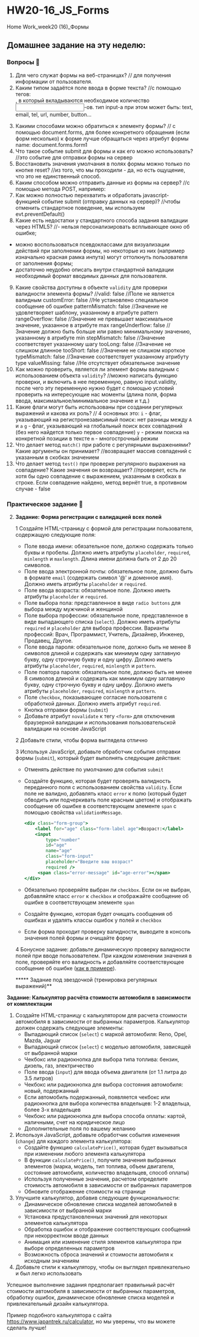 # HW20-16_JS_Forms
Home Work_week20 (16)_Формы

## Домашнее задание на эту неделю:

### Вопросы 💎

1. Для чего служат формы на веб-страницах? 
// для получения информации от пользователя.
2. Каким типом задаётся поле ввода в форме текста?
//с помощью тегов: <form>, в который вкладываются необходимое количество <input>-ов.
тип input-a при этом может быть: text, email, tel, url, number, button...
3. Какими способами можно обратиться к элементу формы?
// с помощью document.forms, для более конкретного обращения (если форм несколько) к форме лучше обращаться через атрибут формы name: document.forms.form1
4. Что такое событие submit для формы и как его можно использовать?
//это событие для отправки формы на сервер
5. Восстановить значения умолчания в полях формы можно только по кнопке reset?
//из того, что мы проходили - да, но есть ощущение, что это не единственный способ.
6. Каким способом можно отправить данные из формы на сервер?
//с помощью метода POST, например: <form name="form" action="https://server.com/form" method="POST">
7. Как можно полностью перехватить и обработать javascript-функцией событие submit (отправку данных на сервер)?
//чтобы отменить стандартное поведение, мы используем evt.preventDefault()
8. Какие есть недостатки у стандартного способа задания валидации через HTML5?
//- нельзя персонализировать всплывающее окно об ошибке;
- можно воспользоваться псевдоклассами для визуализации действий при заполнении формы, но некоторые из них (например изначально красная рамка инпута) могут оттолкнуть пользователя от заполнения формы; 
- достаточно неудобно описать внутри стандартной валидации необходимый формат вводимых данных для пользователя.
9. Какие свойства доступны в объекте `validity` для проверки валидности элемента формы?
//valid: false //Поле не является валидным
customError: false //Не установлено специальное сообщение об ошибке
patternMismatch: false //Значение не удовлетворяет шаблону, указанному в атрибуте pattern
rangeOverflow: false //Значение не превышает максимальное значение, указанное в атрибуте max
rangeUnderflow: false //Значение должно быть больше или равно минимальному значению, указанному в атрибуте min
stepMismatch: false //Значение соответствует указанному шагу
tooLong: false //Значение не слишком длинное
tooShort: false //Значение не слишком короткое
typeMismatch: false //Значение соответствует указанному атрибуту type
valueMissing: false //Не отсутствует обязательное значение
10. Как можно проверить, является ли элемент формы валидным с использованием объекта `validity`?
//можно написать функцию проверки, и включить в нее переменную, равную input.validity, после чего эту переменную нужно будет с помощью условий проверить на интересующие нас моменты (длина поля, форма ввода, максимальное/минимальное значение и т.д.)
11. Какие флаги могут быть использованы при создании регулярных выражений и какова их роль?
// 4 основных это: 
`i` - флаг, указывающий на регистронезависимый поиск: нет разницы между `A` и `a`
`g` - флаг, указывающий на глобальный поиск всех совпадений (без него найдется только первое совпадение)
`y` - режим поиска на конкретной позиции в тексте
`m` - многострочный режим
12. Что делает метод `match()` при работе с регулярными выражениями? Какие аргументы он принимает?
//возвращает массив совпадений с указанным в скобках значением
13. Что делает метод `test()` при проверке регулярного выражения на совпадение? Какие значения он возвращает?
//проверяет, есть ли хотя бы одно совпадение с выражением, указанным в скобках в строке. Если совпадение найдено, метод вернёт true, в противном случае - false


### Практическое задание 💎

2. **Задание: Форма регистрации с валидацией всех полей**
    
    1 Создайте HTML-страницу с формой для регистрации пользователя, содержащую следующие поля:
    
    - Поле ввода имени: обязательное поле, должно содержать только буквы и пробелы. Должно иметь атрибуты `placeholder`, `required`, `minlength` и `maxlength`. Длина имени должна быть от 2 до 20 символов.
    - Поле ввода электронной почты: обязательное поле, должно быть в формате `email` (содержать символ '@' и доменное имя). Должно иметь атрибуты `placeholder` и `required`.
    - Поле ввода возраста: обязательное поле. Должно иметь атрибуты `placeholder` и `required`.
    - Поле выбора пола: представленное в виде `radio buttons` для выбора между мужчиной и женщиной
    - Поле выбора профессии: обязательное поле, представленное в виде выпадающего списка (`select`). Должно иметь атрибуты `required` и `placeholder` для выбора профессии. Варианты профессий: Врач, Программист, Учитель, Дизайнер, Инженер, Продавец, Другое.
    - Поле ввода пароля: обязательное поле, должно быть не менее 8 символов длиной и содержать как минимум одну заглавную букву, одну строчную букву и одну цифру. Должно иметь атрибуты `placeholder`, `required`, `minlength` и `pattern`.
    - Поле повтора пароля: обязательное поле, должно быть не менее 8 символов длиной и содержать как минимум одну заглавную букву, одну строчную букву и одну цифру. Должно иметь атрибуты `placeholder`, `required`, `minlength` и `pattern`.
    - Поле `checkbox`, показывающее согласие пользователя с обработкой данных. Должно иметь атрибут `required`.
    - Кнопка отправки формы (`submit`)
    - Добавьте атрибут `novalidate` к тегу `<form>` для отключения браузерной валидации и использования пользовательской валидации на основе JavaScript
    
    2 Добавьте стили, чтобы форма выглядела отлично
    
    3 Используя JavaScript, добавьте обработчик события отправки формы (`submit`), который будет выполнять следующие действия:
    
    - Отменять действие по умолчанию для события `submit`
    - Создайте функцию, которая будет проверять валидность переданного поля с использованием свойства `validity`. Если поле не валидно, добавлять класс `error` к полю (который будет обводить или подчеркивать поле красным цветом) и отображать сообщение об ошибке в соответствующем элементе `span` с помощью свойства `validationMessage`.
        
        ```jsx
        <div class="form-group">
        	<label for="age" class="form-label age">Возраст:</label>
        	<input
        		type="number"
        		id="age"
        		name="age"
        		class="form-input"
        		placeholder="Введите ваш возраст"
        		required />
        	 <span class="error-message" id="age-error"></span>
        </div>
        ```
        
    - Обязательно проверяйте выбран ли `checkbox`. Если он не выбран, добавляйте класс `error` к `checkbox` и отображайте сообщение об ошибке в соответствующем элементе `span`
    - Создайте функцию, которая будет очищать сообщения об ошибках и удалять классы ошибок у полей и `checkbox`
    - Если форма проходит проверку валидности, выводите в консоль значения полей формы и очищайте форму
    
    4 Бонусное задание: добавьте динамическую проверку валидности полей при вводе пользователем. При каждом изменении значения в поле, проверяйте его валидность и добавляйте соответствующее сообщение об ошибке ([как в примере](https://www.notion.so/a118c5f5233f44e0bda3990075ad18ab?pvs=21)).


    ***** Задание под звездочкой (тренировка регулярных выражений)**

**Задание: Калькулятор расчёта стоимости автомобиля в зависимости от комплектации**

1. Создайте HTML-страницу с калькулятором для расчета стоимости автомобиля в зависимости от выбранных параметров. Калькулятор должен содержать следующие элементы:
    - Выпадающий список (`select`) с маркой автомобиля: Reno, Opel, Mazda, Jaguar
    - Выпадающий список (`select`) с моделью автомобиля, зависящей от выбранной марки
    - Чекбокс или радиокнопка для выбора типа топлива: бензин, дизель, газ, электричество
    - Поле ввода (`input`) для ввода объема двигателя (от 1.1 литра до 3.5 литров)
    - Чекбокс или радиокнопка для выбора состояния автомобиля: новый, подержанный
    - Если автомобиль подержанный, появляется чекбокс или радиокнопка для выбора количества владельцев: 1-2 владельца, более 3-х владельцев
    - Чекбокс или радиокнопка для выбора способа оплаты: картой, наличными, счет на юридическое лицо
    - Дополнительные поля по вашему желанию
2. Используя JavaScript, добавьте обработчик события изменения (`change`) для каждого элемента калькулятора:
    - Создайте функцию `calculatePrice()`, которая будет вызываться при изменении любого элемента калькулятора
    - В функции `calculatePrice()`, получите значения выбранных элементов (марка, модель, тип топлива, объем двигателя, состояние автомобиля, количество владельцев, способ оплаты)
    - Используя полученные значения, расчетом определите стоимость автомобиля в зависимости от выбранных параметров
    - Обновите отображение стоимости на странице
3. Улучшите калькулятор, добавив следующие функциональности:
    - Динамическое обновление списка моделей автомобилей в зависимости от выбранной марки
    - Установка предустановленных значений для некоторых элементов калькулятора
    - Обработка ошибок и отображение соответствующих сообщений при некорректном вводе данных
    - Анимация или изменение стиля элементов калькулятора при выборе определенных параметров
    - Возможность сброса значений и стоимости автомобиля к исходным значениям
4. Добавьте стили к калькулятору, чтобы он выглядел привлекательно и был легко использовать

Успешное выполнение задания предполагает правильный расчёт стоимости автомобиля в зависимости от выбранных параметров, обработку ошибок, динамическое обновление списка моделей и привлекательный дизайн калькулятора.

Пример подобного калькулятора с сайта https://www.japantrek.ru/calculator, но мы уверены, что вы можете сделать лучше!
